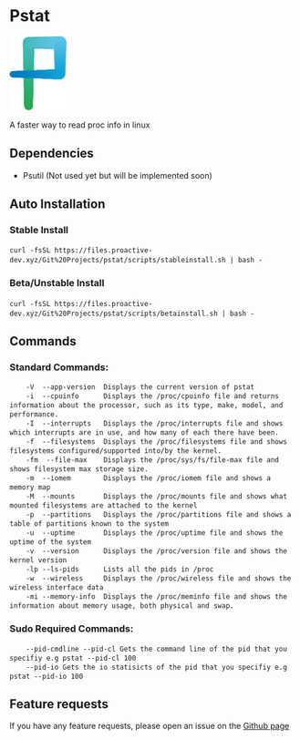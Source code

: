 # Pstat
<img src="https://raw.githubusercontent.com/Proactive-Development/Logos/main/Pstat/pstat%20logo.png" width=100>

A faster way to read proc info in linux

## Dependencies
- Psutil (Not used yet but will be implemented soon)

## Auto Installation

### Stable Install
```curl -fsSL https://files.proactive-dev.xyz/Git%20Projects/pstat/scripts/stableinstall.sh | bash -```

### Beta/Unstable Install
```curl -fsSL https://files.proactive-dev.xyz/Git%20Projects/pstat/scripts/betainstall.sh | bash -```


## Commands

### Standard Commands:
```
    -V  --app-version  Displays the current version of pstat
    -i  --cpuinfo      Displays the /proc/cpuinfo file and returns information about the processor, such as its type, make, model, and performance.
    -I  --interrupts   Displays the /proc/interrupts file and shows which interrupts are in use, and how many of each there have been.
    -f  --filesystems  Displays the /proc/filesystems file and shows filesystems configured/supported into/by the kernel.
    -fm  --file-max    Displays the /proc/sys/fs/file-max file and shows filesystem max storage size.
    -m  --iomem        Displays the /proc/iomem file and shows a memory map
    -M  --mounts       Displays the /proc/mounts file and shows what mounted filesystems are attached to the kernel
    -p  --partitions   Displays the /proc/partitions file and shows a table of partitions known to the system
    -u  --uptime       Displays the /proc/uptime file and shows the uptime of the system
    -v  --version      Displays the /proc/version file and shows the kernel version
    -lp --ls-pids      Lists all the pids in /proc
    -w  --wireless     Displays the /proc/wireless file and shows the wireless interface data
    -mi --memory-info  Displays the /proc/meminfo file and shows the information about memory usage, both physical and swap.    
```
### Sudo Required Commands:
```
    --pid-cmdline --pid-cl Gets the command line of the pid that you specifiy e.g pstat --pid-cl 100
    --pid-io Gets the io statisicts of the pid that you specifiy e.g pstat --pid-io 100
```

## Feature requests
If you have any feature requests, please open an issue on the [Github page](https://github.com/Proactive-Development/pstat/issues)
